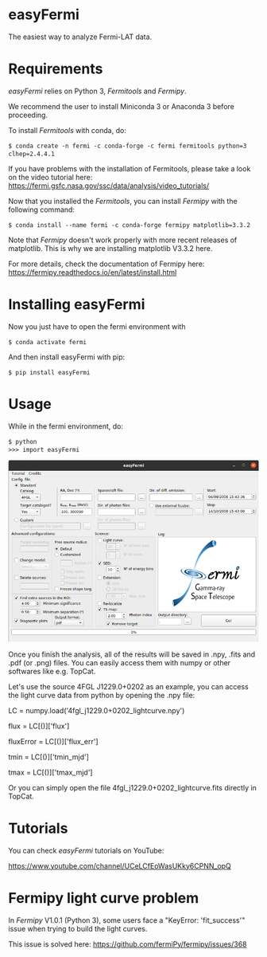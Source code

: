 # easyFermi
The easiest way to analyze Fermi-LAT data.

# Requirements
_easyFermi_ relies on Python 3, _Fermitools_ and _Fermipy_. 

We recommend the user to install Miniconda 3 or Anaconda 3 before proceeding.

To install _Fermitools_ with conda, do:

<pre><code>$ conda create -n fermi -c conda-forge -c fermi fermitools python=3 clhep=2.4.4.1
</code></pre>

If you have problems with the installation of Fermitools, please take a look on the video tutorial here: https://fermi.gsfc.nasa.gov/ssc/data/analysis/video_tutorials/

Now that you installed the _Fermitools_, you can install _Fermipy_ with the following command:

<pre><code>$ conda install --name fermi -c conda-forge fermipy matplotlib=3.3.2
</code></pre>

Note that _Fermipy_ doesn't work properly with more recent releases of matplotlib. This is why we are installing matplotlib V3.3.2 here.

For more details, check the documentation of Fermipy here: https://fermipy.readthedocs.io/en/latest/install.html


# Installing easyFermi

Now you just have to open the fermi environment with

<pre><code>$ conda activate fermi
</code></pre>

And then install easyFermi with pip:

<pre><code>$ pip install easyFermi
</code></pre>

# Usage

While in the fermi environment, do:

<pre><code>$ python
>>> import easyFermi
</code></pre>

![easyFermi main window](/code/images/easyFermiWindow.png "EasyFermi main window")

Once you finish the analysis, all of the results will be saved in .npy, .fits and .pdf (or .png) files.
You can easily access them with numpy or other softwares like e.g. TopCat.

Let's use the source 4FGL J1229.0+0202 as an example, you can access the light curve data from python by opening the .npy file: 

LC = numpy.load('4fgl_j1229.0+0202_lightcurve.npy')

flux = LC[()]['flux']

fluxError = LC[()]['flux_err']

tmin = LC[()]['tmin_mjd']

tmax = LC[()]['tmax_mjd']

Or you can simply open the file 4fgl_j1229.0+0202_lightcurve.fits directly in TopCat.

# Tutorials

You can check _easyFermi_ tutorials on YouTube:

https://www.youtube.com/channel/UCeLCfEoWasUKky6CPNN_opQ

# Fermipy light curve problem

In _Fermipy_ V1.0.1 (Python 3), some users face a "KeyError: 'fit_success'" issue when trying to build the light curves. 

This issue is solved here:
https://github.com/fermiPy/fermipy/issues/368
